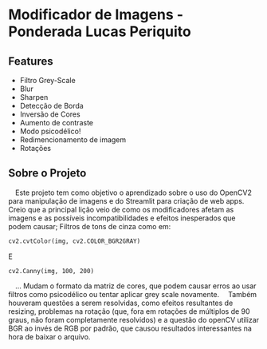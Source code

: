 # Modificador de Imagens - Ponderada Lucas Periquito

## Features

- Filtro Grey-Scale
- Blur
- Sharpen
- Detecção de Borda
- Inversão de Cores
- Aumento de contraste
- Modo psicodélico!
- Redimencionamento de imagem
- Rotações

## Sobre o Projeto

&emsp;Este projeto tem como objetivo o aprendizado sobre o uso do OpenCV2 para manipulação de imagens e do Streamlit para criação de web apps. Creio que a principal lição veio de como os modificadores afetam as imagens e as possíveis incompatibilidades e efeitos inesperados que podem causar; Filtros de tons de cinza como em:
```python
cv2.cvtColor(img, cv2.COLOR_BGR2GRAY)
```
E
```
cv2.Canny(img, 100, 200)
```
&emsp;... Mudam o formato da matriz de cores, que podem causar erros ao usar filtros como psicodélico ou tentar aplicar grey scale novamente.
&emsp;Também houveram questões a serem resolvidas, como efeitos resultantes de resizing, problemas na rotação (que, fora em rotações de múltiplos de 90 graus, não foram completamente resolvidos) e a questão do openCV utilizar BGR ao invés de RGB por padrão, que causou resultados interessantes na hora de baixar o arquivo.
